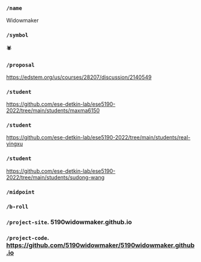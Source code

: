 ### `/name`
Widowmaker
### `/symbol`
🕷️
### `/proposal`
https://edstem.org/us/courses/28207/discussion/2140549
### `/student`
https://github.com/ese-detkin-lab/ese5190-2022/tree/main/students/maxma6150
### `/student`
https://github.com/ese-detkin-lab/ese5190-2022/tree/main/students/real-yingxu
### `/student`
https://github.com/ese-detkin-lab/ese5190-2022/tree/main/students/sudong-wang
### `/midpoint`
### `/b-roll`
### `/project-site`.  5190widowmaker.github.io
### `/project-code`.  https://github.com/5190widowmaker/5190widowmaker.github.io
